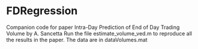 # FDRegression
Companion code for paper Intra-Day Prediction of End of Day Trading Volume by A. Sancetta
Run the file estimate_volume_ved.m to reproduce all the results in the paper. The data are in dataVolumes.mat
